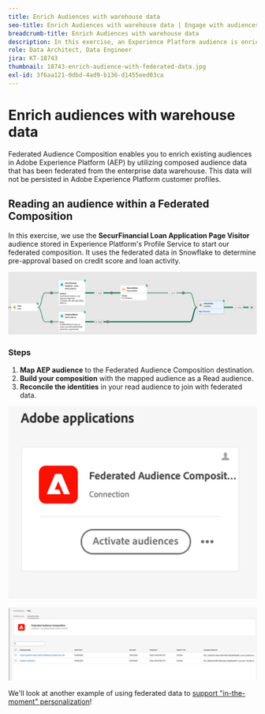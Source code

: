 ```yaml
---
title: Enrich Audiences with warehouse data
seo-title: Enrich Audiences with warehouse data | Engage with audiences directly from your data warehouse using Federated Audience Composition
breadcrumb-title: Enrich Audiences with warehouse data
description: In this exercise, an Experience Platform audience is enriched with warehouse data.
role: Data Architect, Data Engineer
jira: KT-18743
thumbnail: 18743-enrich-audience-with-federated-data.jpg
exl-id: 3f6aa121-0dbd-4ad9-b136-d1455eed03ca
---
```

# Enrich audiences with warehouse data

Federated Audience Composition enables you to enrich existing audiences in Adobe Experience Platform (AEP) by utilizing composed audience data that has been federated from the enterprise data warehouse. This data will not be persisted in Adobe Experience Platform customer profiles.

## Reading an audience within a Federated Composition

In this exercise, we use the **SecurFinancial Loan Application Page Visitor** audience stored in Experience Platform's Profile Service to start our federated composition. It uses the federated data in Snowflake to determine pre-approval based on credit score and loan activity.

![federated-composition-example](assets/snowflake-preapproval.png)

### Steps

1. **Map AEP audience** to the Federated Audience Composition destination.
2. **Build your composition** with the mapped audience as a Read audience.
3. **Reconcile the identities** in your read audience to join with federated data.

 ![federated-method-1-1](assets/federated-method-1-1.png)

 ![federated-method-1-2](assets/federated-method-1-2.png)

We'll look at another example of using federated data to [support "in-the-moment" personalization](deliver-in-the-moment-personalization.md)!
